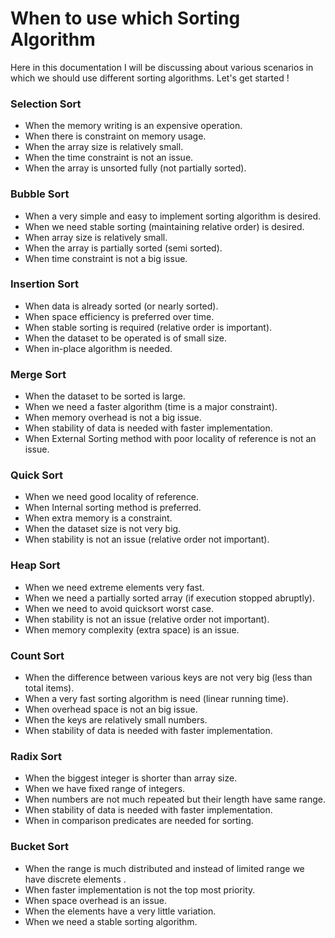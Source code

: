 # When to use which Sorting Algorithm



Here in this documentation I will be discussing about various scenarios in which we should use different sorting algorithms. Let's get started !



### Selection Sort

- When the memory writing is an expensive operation.
- When there is constraint on memory usage.
- When the array size is relatively small.
- When the time constraint is not an issue.
- When the array is unsorted fully (not partially sorted).



### Bubble Sort

- When a very simple and easy to implement sorting algorithm is desired.
- When we need stable sorting (maintaining relative order) is desired.
- When array size is relatively small.
- When the array is partially sorted (semi sorted).
- When time constraint is not a big issue.



### Insertion Sort

- When data is already sorted (or nearly sorted).
- When space efficiency is preferred over time.
- When stable sorting is required (relative order is important).
- When the dataset to be operated is of small size.
- When in-place algorithm is needed.



### Merge Sort

- When the dataset to be sorted is large.
- When we need a faster algorithm (time is a major constraint).
- When memory overhead is not a big issue.
- When stability of data is needed with faster implementation.
- When External Sorting method with poor locality of reference is not an issue.

  

### Quick Sort

- When we need good locality of reference.
- When Internal sorting method is preferred.
- When extra memory is a constraint.
- When the dataset size is not very big.
- When stability is not an issue (relative order not important).



### Heap Sort

- When we need extreme elements very fast.
- When we need a partially sorted array (if execution stopped abruptly).
- When we need to avoid quicksort worst case.
- When stability is not an issue (relative order not important).
- When memory complexity (extra space) is an issue.



### Count Sort

- When  the difference between various keys are not very big (less than total items).
- When a very fast sorting algorithm is need (linear running time).
- When overhead space is not an big issue.
- When the keys are relatively small numbers.
- When stability of data is needed with faster implementation.



### Radix Sort

- When the biggest integer is shorter than array size.
- When we have fixed range of integers.
- When numbers are not much repeated but their length have same range.
- When stability of data is needed with faster implementation.
- When in comparison predicates are needed for sorting.



### Bucket Sort

- When the range is much distributed and instead of limited range we have discrete elements .
- When faster implementation is not the top most priority.
- When space overhead is an issue.
- When the elements have a very little variation.
- When we need a stable sorting algorithm.



